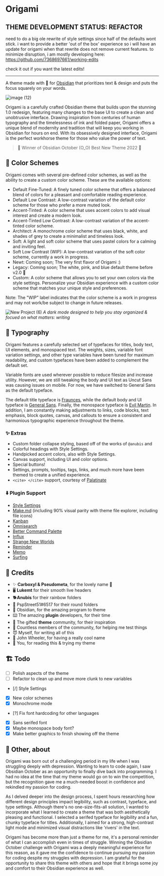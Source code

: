 # Origami

## THEME DEVELOPMENT STATUS: REFACTOR
need to do a big ole rewrite of style settings since half of the defaults wont stick. i want to provide a better 'out of the box' experience so i will have an update for origami when that rewrite does not remove current features. to minimize disruption, i am mostly developing here: https://github.com/7368697661/working-edits

check it out if you want the latest edits!

***

A theme made with 💖 for [Obsidian](https://obsidian.md/) that prioritizes text & design and puts the focus squarely on your words.

![image (12)](https://user-images.githubusercontent.com/87339163/219824396-6c82e82c-ca5d-4ef7-81cb-d975e875cbe8.png)

Origami is a carefully crafted Obsidian theme that builds upon the stunning 1.0 redesign, featuring many changes to the base UI to create a clean and unobtrusive interface. Drawing inspiration from centuries of human typography and the timelessness of ink and folded paper, Origami offers a unique blend of modernity and tradition that will keep you working in Obsidian for hours on end. With its obsessively designed interface, Origami is the perfect workhorse theme for those who value the power of text.

> 🥳 Winner of Obsidian October (O_O) Best New Theme 2022 🥰

## 🎨 Color Schemes
Origami comes with several pre-defined color schemes, as well as the ability to create a custom color scheme. These are the available options:

- Default Fine-Tuned: A finely tuned color scheme that offers a balanced blend of colors for a pleasant and comfortable reading experience.
- Default Low Contrast: A low-contrast variation of the default color scheme for those who prefer a more muted look.
- Accent-Tinted: A color scheme that uses accent colors to add visual interest and create a modern look.
- Accent-Tinted Low Contrast: A low-contrast variation of the accent-tinted color scheme.
- Architect: A monochrome color scheme that uses black, white, and shades of grey to create a minimalist and timeless look.
- Soft: A light and soft color scheme that uses pastel colors for a calming and inviting feel.
- Soft Low Contrast (WIP): A low-contrast variation of the soft color scheme, currently a work in progress.
- Newt: Coming soon; The very first flavor of Origami :)
- Legacy: Coming soon; The white, pink, and blue default theme before v2.0 💖
- Custom: A color scheme that allows you to set your own colors via the style settings. Personalize your Obsidian experience with a custom color scheme that matches your unique style and preferences.

Note: The "WIP" label indicates that the color scheme is a work in progress and may not work/be subject to change in future releases.

![New Project (6)](https://user-images.githubusercontent.com/87339163/219827939-1354c573-8911-4396-bcce-5b3d2230bba6.png)
_A dark mode designed to help you stay organized & focued on what matters: writing_

## 📝 Typography
Origami features a carefully selected set of typefaces for titles, body text, UI elements, and monospaced text. The weights, sizes, variable font variation settings, and other type variables have been tuned for maximum readability, and custom typefaces have been added to complement the default set.

Variable fonts are used wherever possible to reduce filesize and increase utility. However, we are still tweaking the body and UI text as Uncut Sans was causing issues on mobile. For now, we have switched to General Sans as the default typeface.

The default title typeface is [Fraunces](https://github.com/undercasetype/Fraunces), while the default body and UI typeface is [General Sans](https://www.fontshare.com/fonts/general-sans). Finally, the monospace typeface is [Evil Martin](https://github.com/evilmartians/mono). In addition, I am constantly making adjustments to links, code blocks, text emphasis, block quotes, canvas, and callouts to ensure a consistent and harmonious typographic experience throughout the theme.

### ✨ Extras
- Custom folder collapse styling, based off of the works of `@anubis` and 
- Colorful headings with Style Settings.
- Handpicked accent colors, also with Style Settings.
- Canvas support, including UI and color options.
- Special buttons!
- Settings, prompts, tooltips, tags, links, and much more have been themed to create a unified experience.
- `<cite> </cite>` support, courtesy of [Palatinate](https://github.com/eleanorkonik/-palatinate)

### ⬇️ Plugin Support

- [Style Settings](https://github.com/mgmeyers/obsidian-style-settings)
- [Make.md](https://www.make.md/) (including 90% visual parity with theme file explorer, including file icons)
- [Kanban](http://matthewmeye.rs/obsidian-kanban/)
- [Omnisearch](https://github.com/scambier/obsidian-omnisearch)
- [Better Command Palette](https://github.com/AlexBieg/obsidian-better-command-palette)
- [Influx](https://github.com/jensmtg/influx)
- [Strange New Worlds](https://github.com/TfTHacker/obsidian42-strange-new-worlds)
- [Reminder](https://github.com/uphy/obsidian-reminder)
- [Memo](https://github.com/Quorafind/Obsidian-Memos)
- [Surfing](https://github.com/Quorafind/Obsidian-Surfing)

## 🥰 Credits 
- ✨ **Carboxyl & Pseudometa**, for the lovely name 💖
- 🖥️ **Lukemt** for their smooth live headers
- 🐕**Anubis** for their rainbow folders
- 📂 PspStreet51#6517 for their round folders
- 💎 Obsidian, for the amazing program to theme
- ⌨️ The amazing **plugin** developers, for their time
- 🎨 The gifted **theme** community, for their inspiration
- 👯 Countless members of the community, for helping me test things
- 😈 Myself, for writing all of this
- 🎡 John Wheeler, for having a really cool name
- 💖 You, for reading this & trying my theme

## 🏗️ Todo
- [ ] Polish aspects of the theme
- [ ] Refactor to clean up and move more clunk to new variables
- [/] Style Settings
- [x] New color schemes
- [x] Monochrome mode
- [?] Fix font hardcoding for other languages
- [x] Sans serifed font
- [x] Maybe monospace body font?
- [X] Make better graphics to finish showing off the theme

## 📕 **Other, about**

Origami was born out of a challenging period in my life when I was struggling deeply with depression. Wanting to learn to code again, I saw Obsidian October as an opportunity to finally dive back into programming. I had no idea at the time that my theme would go on to win the competition, but the recognition gave me a much-needed boost in confidence and rekindled my passion for coding.

As I delved deeper into the design process, I spent hours researching how different design principles impact legibility, such as contrast, typeface, and type settings. Although there's no one-size-fits-all solution, I wanted to incorporate what I learned to create a theme that was both aesthetically pleasing and functional. I selected a serifed typeface for legibility and a fun, chunky typeface for titles. Additionally, I aimed for a strong, high-contrast light mode and minimized visual distractions like 'rivers' in the text.

Origami has become more than just a theme for me, it's a personal reminder of what I can accomplish even in times of struggle. Winning the Obsidian October challenge with Origami was a deeply meaningful experience for this reason, as it gave me the confidence to continue pursuing my passion for coding despite my struggles with depression. I am grateful for the opportunity to share this theme with others and hope that it brings some joy and comfort to their Obsidian experience as well.

[^1]: [Contrast Standard Resources](https://webaim.org/resources/contrastchecker/)
[^2]: [Are humans more adapted to "light mode" or "dark mode"?](https://biology.stackexchange.com/questions/97635/are-humans-more-adapted-to-light-mode-or-dark-mode)
[^3]: [Applying Color Theory to Digital Displays](https://www.uxmatters.com/mt/archives/2007/01/applying-color-theory-to-digital-displays.php#:~:text=Black%20text%20on%20a%20white,optimal%20readability%20for%20body%20text.)
[^4]: [Contrast Sensitivity](https://www.sciencedirect.com/science/article/pii/B9780123742032002359)
[^5]: [Dark Mode vs. Light Mode: Which Is Better?](https://www.nngroup.com/articles/dark-mode/)
[^6]: [Typeface features and legibility research](https://www.sciencedirect.com/science/article/pii/S0042698919301087)
[^7]: [Font size guidelines for responsive websites](https://www.editorx.com/shaping-design/article/font-size)
[^8]: [The ideal line length & line height in web design](https://pimpmytype.com/line-length-line-height/)
[^9]: [Is there an optimal font size / line height ratio?](https://ux.stackexchange.com/questions/35270/is-there-an-optimal-font-size-line-height-ratio)
[^10]: [The good line-height](https://www.thegoodlineheight.com/)
[^12]: [Guide to Only the Best Open-Source Typefaces](https://beautifulwebtype.com/)
[^13]: [What’s the right font size in web design?](https://pimpmytype.com/font-size/)
[^14]: [Type Scale Calculator](https://type-scale.spencermortensen.com/4/2.5/0/1.125em/Libre%20Franklin%20900/Readex%20Pro%20300)
[^15]: [The Typographic Scale](https://spencermortensen.com/articles/typographic-scale/)
